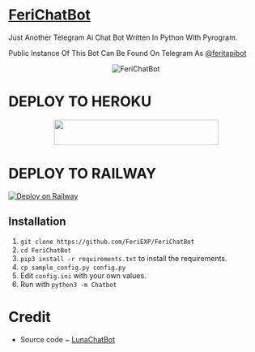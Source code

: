 # [FeriChatBot](https://t.me/feritapibot)
Just Another Telegram Ai Chat Bot Written In Python With Pyrogram.

Public Instance Of This Bot Can Be Found On Telegram As [@feritapibot](https://t.me/feritapibot)

<p align="center">
  <img src="https://telegra.ph/file/d693838d84eb7f0e947d2.jpg" alt="FeriChatBot">
</p>


# DEPLOY TO HEROKU

<p align="center"><a href="https://heroku.com/deploy?template=https://github.com/FeriEXP/FeriChatBot">
  <img src="https://img.shields.io/badge/Deploy%20To%20Heroku-aqua?style=flat&logo=heroku" width="325" height="50.100" /></a></p>


# DEPLOY TO RAILWAY

[![Deploy on Railway](https://railway.app/button.svg)](https://railway.app/new/template?template=https://github.com/FeriEXP/FeriChatBot&envs=BOT_TOKEN,LANGUAGE,API_ID,API_HASH,BOT_USERNAME,BOT_NAME,MEDIA,ARQ_API_KEY) 


## Installation

1. `git clone https://github.com/FeriEXP/FeriChatBot`
2. `cd FeriChatBot`
3. `pip3 install -r requirements.txt` to install the requirements.
4. `cp sample_config.py config.py`
5. Edit `config.ini` with your own values.
6. Run with `python3 -m Chatbot`

# Credit
- Source code ~ [LunaChatBot](https://github.com/TheHamkerCat/LunaChatBot)
